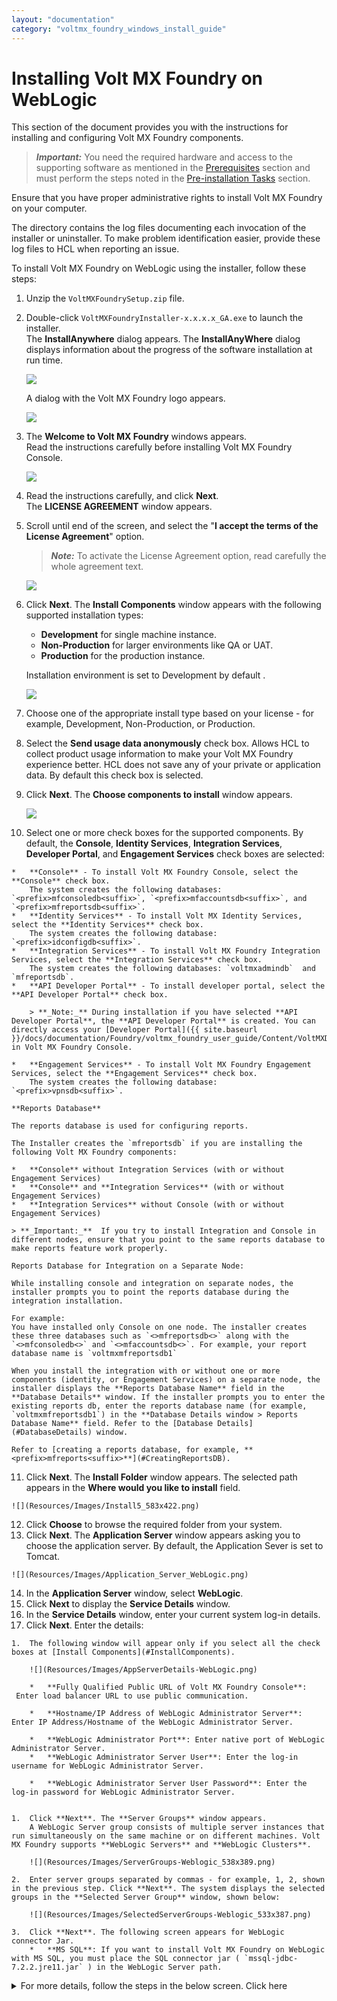 ```yaml
---
layout: "documentation"
category: "voltmx_foundry_windows_install_guide"
---
```

                         


Installing Volt MX Foundry on WebLogic
=====================================

This section of the document provides you with the instructions for installing and configuring Volt MX Foundry components.

> **_Important:_** You need the required hardware and access to the supporting software as mentioned in the [Prerequisites](Prerequisites.html) section and must perform the steps noted in the [Pre-installation Tasks](Pre-installation_Tasks.html) section.

Ensure that you have proper administrative rights to install Volt MX Foundry on your computer.

The **<Install Location>** directory contains the log files documenting each invocation of the installer or uninstaller. To make problem identification easier, provide these log files to HCL when reporting an issue.

To install Volt MX Foundry on WebLogic using the installer, follow these steps:

1.  Unzip the `VoltMXFoundrySetup.zip` file.
2.  Double-click `VoltMXFoundryInstaller-x.x.x.x_GA.exe` to launch the installer.  
    The **InstallAnywhere** dialog appears. The **InstallAnyWhere** dialog displays information about the progress of the software installation at run time.
    
    ![](Resources/Images/Install1.png)
    
    A dialog with the Volt MX Foundry logo appears.
    
    ![](Resources/Images/Install11_603x348.png)
    
3.  The **Welcome to Volt MX Foundry** windows appears.  
    Read the instructions carefully before installing Volt MX Foundry Console.
    
    ![](Resources/Images/Install2_596x456.png)
    
4.  Read the instructions carefully, and click **Next**.  
    The **LICENSE AGREEMENT** window appears.
    
5.  Scroll until end of the screen, and select the "**I accept the terms of the License Agreement**" option.
    
    > **_Note:_** To activate the License Agreement option, read carefully the whole agreement text.
    
    ![](Resources/Images/Install4_583x422.png)  
    
6.  Click **Next**. The **Install Components** window appears with the following supported installation types:
    
    *   **Development** for single machine instance.
    *   **Non-Production** for larger environments like QA or UAT.
    *   **Production** for the production instance.
    
    Installation environment is set to Development by default .
    
    ![](Resources/Images/MF_InstallType_578x470.png)
    
7.  Choose one of the appropriate install type based on your license - for example, Development, Non-Production, or Production.
8.  Select the **Send usage data anonymously** check box. Allows HCL to collect product usage information to make your Volt MX Foundry experience better. HCL does not save any of your private or application data. By default this check box is selected.
9.  Click **Next**. The ****Choose components to install**** window appears.
    
    ![](Resources/Images/Choose_Component_601x459.png)
    
10.  Select one or more check boxes for the supported components. By default, the **Console**, **Identity Services**, **Integration Services**, **Developer Portal**, and **Engagement Services** check boxes are selected:
    
    *   **Console** - To install Volt MX Foundry Console, select the **Console** check box.  
        The system creates the following databases: `<prefix>mfconsoledb<suffix>`, `<prefix>mfaccountsdb<suffix>`, and  `<prefix>mfreportsdb<suffix>`.
    *   **Identity Services** - To install Volt MX Identity Services, select the **Identity Services** check box.  
        The system creates the following database: `<prefix>idconfigdb<suffix>`.
    *   **Integration Services** - To install Volt MX Foundry Integration Services, select the **Integration Services** check box.  
        The system creates the following databases: `voltmxadmindb`  and  `mfreportsdb`.
    *   **API Developer Portal** - To install developer portal, select the **API Developer Portal** check box.  
        
        > **_Note:_** During installation if you have selected **API Developer Portal**, the **API Developer Portal** is created. You can directly access your [Developer Portal]({{ site.baseurl }}/docs/documentation/Foundry/voltmx_foundry_user_guide/Content/VoltMXDevPortal.html) in Volt MX Foundry Console.
        
    *   **Engagement Services** - To install Volt MX Foundry Engagement Services, select the **Engagement Services** check box.  
        The system creates the following database: `<prefix>vpnsdb<suffix>`.
    
    **Reports Database**
    
    The reports database is used for configuring reports.
    
    The Installer creates the `mfreportsdb` if you are installing the following Volt MX Foundry components:
    
    *   **Console** without Integration Services (with or without Engagement Services)
    *   **Console** and **Integration Services** (with or without Engagement Services)
    *   **Integration Services** without Console (with or without Engagement Services)
    
    > **_Important:_**  If you try to install Integration and Console in different nodes, ensure that you point to the same reports database to make reports feature work properly.
    
    Reports Database for Integration on a Separate Node:
    
    While installing console and integration on separate nodes, the installer prompts you to point the reports database during the integration installation.  
      
    For example:  
    You have installed only Console on one node. The installer creates these three databases such as `<>mfreportsdb<>` along with the `<>mfconsoledb<>` and `<>mfaccountsdb<>`. For example, your report database name is `voltmxmfreportsdb1`  
      
    When you install the integration with or without one or more components (identity, or Engagement Services) on a separate node, the installer displays the **Reports Database Name** field in the **Database Details** window. If the installer prompts you to enter the existing reports db, enter the reports database name (for example, `voltmxmfreportsdb1`) in the **Database Details window > Reports Database Name** field. Refer to the [Database Details](#DatabaseDetails) window.  
      
    Refer to [creating a reports database, for example, **<prefix>mfreports<suffix>**](#CreatingReportsDB).  
    
11.  Click **Next**. The **Install Folder** window appears. The selected path appears in the **Where would you like to install** field.
    
    ![](Resources/Images/Install5_583x422.png)
    
12.  Click **Choose** to browse the required folder from your system.
13.  Click **Next**. The **Application Server** window appears asking you to choose the application server. By default, the Application Sever is set to Tomcat.
    
    ![](Resources/Images/Application_Server_WebLogic.png)
    
14.  In the **Application Server** window, select **WebLogic**.
15.  Click **Next** to display the **Service Details** window.
16.  In the **Service Details** window, enter your current system log-in details.
17.  Click **Next**. Enter the details:
    
    1.  The following window will appear only if you select all the check boxes at [Install Components](#InstallComponents).
        
        ![](Resources/Images/AppServerDetails-WebLogic.png)
        
        *   **Fully Qualified Public URL of Volt MX Foundry Console**:  Enter load balancer URL to use public communication.
            
        *   **Hostname/IP Address of WebLogic Administrator Server**: Enter IP Address/Hostname of the WebLogic Administrator Server.  
            
        *   **WebLogic Administrator Port**: Enter native port of WebLogic Administrator Server.
        *   **WebLogic Administrator Server User**: Enter the log-in username for WebLogic Administrator Server.
            
        *   **WebLogic Administrator Server User Password**: Enter the log-in password for WebLogic Administrator Server.  
            
    
    1.  Click **Next**. The **Server Groups** window appears.  
        A WebLogic Server group consists of multiple server instances that run simultaneously on the same machine or on different machines. Volt MX Foundry supports **WebLogic Servers** and **WebLogic Clusters**.
        
        ![](Resources/Images/ServerGroups-Weblogic_538x389.png)
        
    2.  Enter server groups separated by commas - for example, 1, 2, shown in the previous step. Click **Next**. The system displays the selected groups in the **Selected Server Group** window, shown below:
        
        ![](Resources/Images/SelectedServerGroups-Weblogic_533x387.png)
        
    3.  Click **Next**. The following screen appears for WebLogic connector Jar.
        *   **MS SQL**: If you want to install Volt MX Foundry on WebLogic with MS SQL, you must place the SQL connector jar ( `mssql-jdbc-7.2.2.jre11.jar` ) in the WebLogic Server path.
            
            
<details close markdown="block"><summary>For more details, follow the steps in the below screen. Click here</summary>
            
            To use Volt MX Foundry with WebLogic Server in combination with MS SQL database, place the SQL connector jar (mssql-jdbc-7.2.2.jre11.jar) in the WebLogic Server.
            
            Perform the following steps to complete pre-requisites before continuing with installation :
            
            1.  Copy the mssql-jdbc-7.2.2.jre11.jar from your Volt MX Foundry Installation folder.
            2.  Paste the mssql-jdbc-7.2.2.jre11.jar into the `<WL_HOME>/server/lib` folder
            3.  Go to the `<WL_HOME>/user_projects/domains/base_domain/bin` and edit the startWeblogic script file.{% highlight voltMx %}For Windows: startWeblogic.cmd
                {% endhighlight %}
            4.  Prepend your JAR file to the SAVE_CLASSPATH environment variable.{% highlight voltMx %}set SAVE_CLASSPATH=%WL_HOME%/server/lib/mssql-jdbc-7.2.2.jre11.jar;%CLASSPATH%
                {% endhighlight %}
            5.  If Windows Integrated Auth is enabled, the sqljdbc\_auth.dll should be copied to the folder at: `<WL_HOME>/user_projects/domains/base_domain/bin`
            6.  Restart the server.
            
            > **_Note:_** <WL\_HOME> is the folder where WebLogic is installed.
            
        
        ![](Resources/Images/WeblogicconnectorJAR_581x447.png)
        
        *   **Oracle**: To use Volt MX Foundry with WebLogic Server in combination with Oracle database, you must place the Oracle connector jar (ojdbc8.jar) in the WebLogic Server path.
            
            </details>
<details close markdown="block"><summary>For more details, follow the steps in the below screen. Click here</summary>
            
            Perform the following steps to complete pre-requisites before continuing with installation :
            
            1.  Copy the ojdbc8.jar from your Volt MX Foundry Installation folder.
            2.  Paste the ojdbc8.jar into the `<WL_HOME>/server/lib` folder
            3.  Go to the `<WL_HOME>/user_projects/domains/base_domain/bin` and edit the startWeblogic script file.{% highlight voltMx %}For Windows: startWeblogic.cmd
                {% endhighlight %}
            4.  Prepend your JAR file to the SAVE_CLASSPATH environment variable.{% highlight voltMx %}set SAVE_CLASSPATH=%WL_HOME%/server/lib/ojdbc8.jar;%CLASSPATH%
                {% endhighlight %}
            5.  Restart the server.
            
            > **_Note:_** <WL\_HOME> is the folder where WebLogic is installed.
            
            ![](Resources/Images/Important_Message_Oracle.png)
            
        *   **MySQL**: To use Volt MX Foundry with WebLogic Server in combination with MySQL database, you must place the MySQL connector jar (mysql-connector-java-8.0.12.jar) in the WebLogic Server path.
            
            </details>
<details close markdown="block"><summary>For more details, follow the steps in the below screen. Click here</summary>
            
            Perform the following steps to complete pre-requisites before continuing with installation :
            
            1.  Copy the mysql-connector-java-8.0.12.jar from your Volt MX Foundry Installation folder.
            2.  Paste the mysql-connector-java-8.0.12.jar into the `<WL_HOME>/server/lib` folder
            3.  Go to the `<WL_HOME>/user_projects/domains/base_domain/bin` and edit the startWeblogic script file.{% highlight voltMx %}For Windows: startWeblogic.cmd
                {% endhighlight %}
            4.  Prepend your JAR file to the SAVE_CLASSPATH environment variable.{% highlight voltMx %}set SAVE_CLASSPATH=%WL_HOME%/server/lib/mysql-connector-java-8.0.12.jar;%CLASSPATH%
                {% endhighlight %}
            5.  Restart the server.
            
            > **_Note:_** <WL\_HOME> is the folder where WebLogic is installed.
            
            ![](Resources/Images/Important_Message_MySql.png)
            
18.  Click **Next**. The **Database Details** window appears. From the **Database Choice** drop-down, choose one of the databases to display database details and fill the details. By default, this option is set to MySQL.  
    *   Enter the following database details for **MySQL**.
        
        ![](Resources/Images/MySQL_547x422.png)
        
        **MySQL Cluster - Group Replication** is a new replication type supported from MySQL 5.7 onwards. In case your Foundry setup consists of a MySQL Cluster with Group Replication, please select the same from the list of Database Type Providers instead of the default MySQL option.
        
        ![](Resources/Images/mysqlcluster1.png)
        
        *   **Database Server Hostname/IP**: Enter the DB server Hostname/IP to be used to create a database of selected components of Volt MX Foundry. By default, the server Hostname/IP is set as localhost.
        *   **Database Port**: Enter the database port of the MySQL Server. By default, this field is set to 3306 for MySQL.
        *   **Database User**: Enter the user name used while creating the database user - for example, dbclient.
        *   **Database Password**: Enter the user password used while creating the database user.
        *   **Database Name Prefix**: Enter the valid prefix databases - for example, Volt MX.
        *   **Database Name Suffix**: Enter the valid suffix for all databases - for example, 1.
    *   Enter the following database details for **Oracle**.
        
        ![](Resources/Images/Oracle_589x452.png)
        
        *   **Database Server Hostname/IP**: Enter the DB server Hostname/IP to be used to create a database of selected components of Volt MX Foundry. By default, the server Hostname/IP is set as localhost.
        *   **Database Port**: Enter the database port of the Oracle Server. By default, this field is set to 1521 for oracle.
        *   **Service ID / Service Name:** Enter Oracle service ID or service name. Service ID is unique alias given to an instance name of Oracle DB.
        *   Select the tablespace for Oracle database:
            
            > **_Important:_**  If tablespaces were already created, the DBA must grant quota (permissions) on these tablespaces to the installer with admin option.  
              
            The DBA also must include grant quota on the schemas from installer login.
            
            *   **Default Tablespace**: If selected, the database schema and SQL scripts migration happen automatically to the default tablespace for example, `USERS`
            *   **User Defined Tablespace**: If selected, enter the tablespaces for the following:
                *   **Data Tablespace**:  
                    Enter the name for Data tablespace.  
                    
                    This is a mandatory field. If the Data tablespace field empty, the installer displays the error message:
                    
                    ![](Resources/Images/TableSpaceError2.png)
                    
                    If the Data tablespace (for example, SampleData) does not exist, the installer displays the error message:
                    
                    ![](Resources/Images/TableSpaceError1.png)
                    
                *   **Index Tablespace**: Enter the name of Index tablespace.  
                    If the input for Index Tablespace is not provided, then the value will be set to the provided Datatable space value.
                *   **LOB Tablespace**: Enter the name for LOB tablespace.  
                    If the input for LOB Tablespace is not provided, then the value will be set to the provided Datatable space value.
        *   **Database System User**: Enter the user name used while creating the database user - for example, dbclient.
        *   **Database System Password**: Enter the user password used while creating the database user.
        *   **Database Name Prefix**: Enter the valid prefix databases - for example, jboss.
        *   **Database Name Suffix**: Enter the valid suffix for all databases - for example, 54.
      
    *   Enter the following database details for **SQL Server**.
        
        > **_Important:_**
        
        If you want to enable Windows Authentication Support on SQL Server, run the following command to start the installation process after extracting the artefact:
        
        {% highlight voltMx %}VoltMXFoundryInstaller-9.2.x.x_GA.exe -Dprop.java.library.path=<location of sqljdbc_auth.dll>
        {% endhighlight %}
        
        > **_Note:_** If you choose to enable Windows Authentication support on SQL Server, you do not need to provide the **Database System User** and **Database System Password**.
        
        ![](Resources/Images/SQLServer_551x422.png)
        
        *   **Database Server Hostname/IP**: Enter the DB server Hostname/IP to be used to create a database of selected components of Volt MX Foundry. By default, the server Hostname/IP is set as localhost.
        *   **Database Port**: Enter the database port of the SQL Server. By default, this field is set to 1433 for SQL.
        *   **Database System User**: Enter the user name used while creating the database user - for example, dbclient.
        *   **Instance Name (optional)**: Enter the instance name for the database. This information is optional.
        *   **Database System Password**: Enter the user password used while creating the database user.
        *   **Database Name Prefix**: Enter the valid prefix databases - for example, jboss.
        *   **Database Name Suffix**: Enter the valid suffix for all databases - for example, 54.
        
        If a database faces connection issues, the system displays an error message. For example:  
        ![](Resources/Images/Database_connection_failed.png)
        
19.  After entering database server details, click **Next**.
    
    If a database exists, the system displays the warning message: `One or more databases already exist. Do you want to use existing databases? If yes, then the schema may be upgraded.` shown below:
    
    ![](Resources/Images/DBexist.png)
    
    > **_Important:_** If you are installing Volt MX Foundry V9 ServicePack 2 on an application server using the existing database and in case if there is a change in server details, you must update the `management_server` details in the `admin` database with the application server instance details for the WebAapp publish to work. You must update the following fields in the `server_configuration` table of the **admin DB**:  
      
    \- management\_server\_host\_name <application\_instance hostname>  \- management\_server\_port <soap port of application\_instance>  \- management\_server\_user <application\_instance admin username>  \- management\_server\_password <application\_instance admin password>   - management\_server\_groups <application\_instance groups details>
    
20.  Enter the databases details, and click **Next**. The **Pre-Installation Summary** window appears.
21.  Click **Install**. The **Installing Volt MX Foundry** window appears.
    
    ![](Resources/Images/Installing_583x422.png)
    
    > **_Note:_**  Sometimes, even after showing 100% installation progress, Volt MX Foundry Installer takes around 20 more minutes to complete installation on Windows.
    
    Once the installation completes, the **Install Complete** window appears with the confirmation message.
    
    ![](Resources/Images/Complete_583x422.png)  
    
22.  Click **Done** to close the window.
    
    > **_Note:_** You can now access Volt MX Foundry Console by using the URLs. For more details, refer to [Accessing Volt MX Foundry Console - On-premises]({{ site.baseurl }}/docs/documentation/Foundry/voltmx_foundry_user_guide/Content/How_to_access_VoltMX_Foundry_Portal_on-Prem.html).  
      
      
      
    During installation if you have configured your super administrator account, you can directly [log in to Volt MX Foundry Console]({{ site.baseurl }}/docs/documentation/Foundry/voltmx_foundry_user_guide/Content/How_to_access_VoltMX_Foundry_Portal_on-Prem.html) by using the Console URL.
